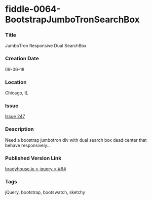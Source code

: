 fiddle-0064-BootstrapJumboTronSearchBox
======

### Title

JumboTron Responsive Dual SearchBox


### Creation Date

09-06-18


### Location

Chicago, IL


### Issue

[Issue 247](https://github.com/bradyhouse/house/issues/247)


### Description

Need a boostrap jumbotron div with dual search box dead center that behave responsively...


### Published Version Link

[bradyhouse.io > jquery > #64](http://bradyhouse.github.io/jquery/fiddle-0064-BootstrapJumboTronSearchBox/index.html)


### Tags

jQuery, bootstrap, bootswatch, sketchy
